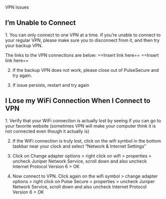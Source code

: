 VPN Issues

<h2>I’m Unable to Connect</h2>
1.	You can only connect to one VPN at a time. If you’re unable to connect to your regular VPN, please make sure you to disconnect from it, and then try your backup VPN.

The links to the VPN connections are below:
==Insert link here==
==Insert link here==

2.	If the backup VPN does not work, please close out of PulseSecure and try again.

3.	If issue persists, restart and try again 


<h2>I Lose my WiFi Connection When I Connect to VPN</h2>
1.	Verify that your WiFi connection is actually lost by seeing if you can go to your favorite website (sometimes VPN will make your computer think it is not connected even though it actually is)

2.	If the WiFi connection is truly lost, click on the wifi symbol in the bottom taskbar near your clock and select “Network & Internet Settings”

3.	Click on Change adapter options > right click on wifi > properties > uncheck Juniper Network Service, scroll down and also uncheck Internet Protocol Version 6 > OK

4.	Now connect to VPN. Click again on the wifi symbol > change adapter options > right click on Pulse Secure > properties > uncheck Juniper Network Service, scroll down and also uncheck Internet Protocol Version 6 > OK